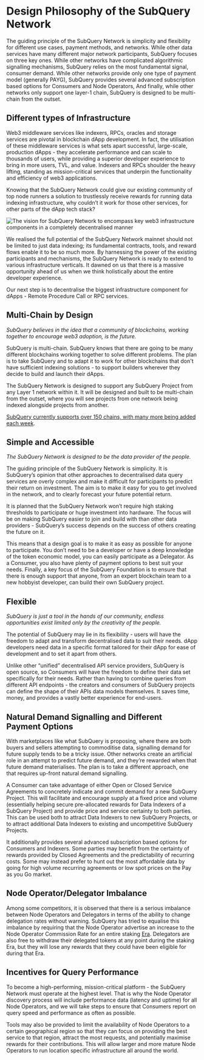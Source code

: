 # Design Philosophy of the SubQuery Network

The guiding principle of the SubQuery Network is simplicity and flexibility for different use cases, payment methods, and networks. While other data services have many different major network participants, SubQuery focuses on three key ones. While other networks have complicated algorithmic signalling mechanisms, SubQuery relies on the most fundamental signal, consumer demand. While other networks provide only one type of payment model (generally PAYG), SubQuery provides several advanced subscription based options for Consumers and Node Operators, And finally, while other networks only support one layer-1 chain, SubQuery is designed to be multi-chain from the outset.

## Different types of Infrastructure

Web3 middleware services like indexers, RPCs, oracles and storage services are pivotal in blockchain dApp development. In fact, the utilisation of these middleware services is what sets apart successful, large-scale, production dApps - they accelerate performance and can scale to thousands of users, while providing a superior developer experience to bring in more users, TVL, and value. Indexers and RPCs shoulder the heavy lifting, standing as mission-critical services that underpin the functionality and efficiency of web3 applications.

Knowing that the SubQuery Network could give our existing community of top node runners a solution to trustlessly receive rewards for running data indexing infrastructure, why couldn’t it work for those other services, for other parts of the dApp tech stack?

![The vision for SubQuery Network to encompass key web3 infrastructure components in a completely decentralised manner](/assets/img/network/technical_stack.png)

We realised the full potential of the SubQuery Network mainnet should not be limited to just data indexing; its fundamental contracts, tools, and reward flows enable it to be so much more. By harnessing the power of the existing participants and mechanisms, the SubQuery Network is ready to extend to various infrastructure verticals. It dawned on us that there is a massive opportunity ahead of us when we think holistically about the entire developer experience.

Our next step is to decentralise the biggest infrastructure component for dApps - Remote Procedure Call or RPC services.

## Multi-Chain by Design

_SubQuery believes in the idea that a community of blockchains, working together to encourage web3 adoption, is the future._

SubQuery is multi-chain. SubQuery knows that there are going to be many different blockchains working together to solve different problems. The plan is to take SubQuery and to adapt it to work for other blockchains that don't have sufficient indexing solutions - to support builders wherever they decide to build and launch their dApps.

The SubQuery Network is designed to support any SubQuery Project from any Layer 1 network within it. It will be designed and built to be multi-chain from the outset, where you will see projects from one network being indexed alongside projects from another.

[SubQuery currently supports over 150 chains, with many more being added each week](https://subquery.network/networks).

## Simple and Accessible

_The SubQuery Network is designed to be the data provider of the people._

The guiding principle of the SubQuery Network is simplicity. It is SubQuery’s opinion that other approaches to decentralised data query services are overly complex and make it difficult for participants to predict their return on investment. The aim is to make it easy for you to get involved in the network, and to clearly forecast your future potential return.

It is planned that the SubQuery Network won’t require high staking thresholds to participate or huge investment into hardware. The focus will be on making SubQuery easier to join and build with than other data providers - SubQuery’s success depends on the success of others creating the future on it.

This means that a design goal is to make it as easy as possible for anyone to participate. You don’t need to be a developer or have a deep knowledge of the token economic model, you can easily participate as a Delegator. As a Consumer, you also have plenty of payment options to best suit your needs. Finally, a key focus of the SubQuery Foundation is to ensure that there is enough support that anyone, from an expert blockchain team to a new hobbyist developer, can build their own SubQuery project.

## Flexible

_SubQuery is just a tool in the hands of our community, endless opportunities exist limited only by the creativity of the people._

The potential of SubQuery may lie in its flexibility - users will have the freedom to adapt and transform decentralised data to suit their needs. dApp developers need data in a specific format tailored for their dApp for ease of development and to set it apart from others.

Unlike other “unified” decentralised API service providers, SubQuery is open source, so Consumers will have the freedom to define their data set specifically for their needs. Rather than having to combine queries from different API endpoints - the creators and consumers of SubQuery projects can define the shape of their APIs data models themselves. It saves time, money, and provides a vastly better experience for end-users.

## Natural Demand Signalling and Different Payment Options

With marketplaces like what SubQuery is proposing, where there are both buyers and sellers attempting to commoditise data, signalling demand for future supply tends to be a tricky issue. Other networks create an artificial role in an attempt to predict future demand, and they’re rewarded when that future demand materialises. The plan is to take a different approach, one that requires up-front natural demand signalling.

A Consumer can take advantage of either Open or Closed Service Agreements to concretely indicate and commit demand for a new SubQuery Project. This will facilitate and encourage supply at a fixed price and volume (essentially helping secure pre-allocated rewards for Data Indexers of a SubQuery Project) and provide price and service certainty to both parties. This can be used both to attract Data Indexers to new SubQuery Projects, or to attract additional Data Indexers to existing and uncompetitive SubQuery Projects.

It additionally provides several advanced subscription based options for Consumers and Indexers. Some parties may benefit from the certainty of rewards provided by Closed Agreements and the predictability of recurring costs. Some may instead prefer to hunt out the most affordable data by going for high volume recurring agreements or low spot prices on the Pay as you Go market.

## Node Operator/Delegator Imbalance

Among some competitors, it is observed that there is a serious imbalance between Node Operators and Delegators in terms of the ability to change delegation rates without warning. SubQuery has tried to equalise this imbalance by requiring that the Node Operator advertise an increase to the Node Operator Commission Rate for an entire staking [Era](./era.md). Delegators are also free to withdraw their delegated tokens at any point during the staking Era, but they will lose any rewards that they could have been eligible for during that Era.

## Incentives for Query Performance

To become a high-performing, mission-critical platform - the SubQuery Network must operate at the highest level. That is why the Node Operator discovery process will include performance data (latency and uptime) for all Node Operators, and we will take steps to ensure that Consumers report on query speed and performance as often as possible.

Tools may also be provided to limit the availability of Node Operators to a certain geographical region so that they can focus on providing the best service to that region, attract the most requests, and potentially maximise rewards for their contributions. This will allow larger and more mature Node Operators to run location specific infrastructure all around the world.
